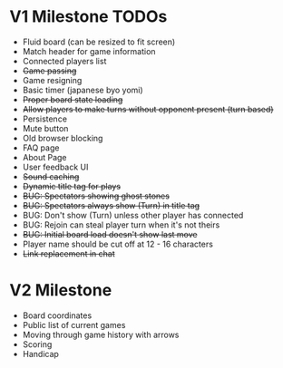 V1 Milestone TODOs
==================

* Fluid board (can be resized to fit screen)
* Match header for game information
* Connected players list
* ~~Game passing~~
* Game resigning
* Basic timer (japanese byo yomi)
* ~~Proper board state loading~~
* ~~Allow players to make turns without opponent present (turn based)~~
* Persistence
* Mute button
* Old browser blocking
* FAQ page
* About Page
* User feedback UI
* ~~Sound caching~~
* ~~Dynamic title tag for plays~~
* ~~BUG: Spectators showing ghost stones~~
* ~~BUG: Spectators always show (Turn) in title tag~~
* BUG: Don't show (Turn) unless other player has connected
* BUG: Rejoin can steal player turn when it's not theirs
* ~~BUG: Initial board load doesn't show last move~~
* Player name should be cut off at 12 - 16 characters
* ~~Link replacement in chat~~

V2 Milestone
============

* Board coordinates
* Public list of current games
* Moving through game history with arrows
* Scoring
* Handicap

